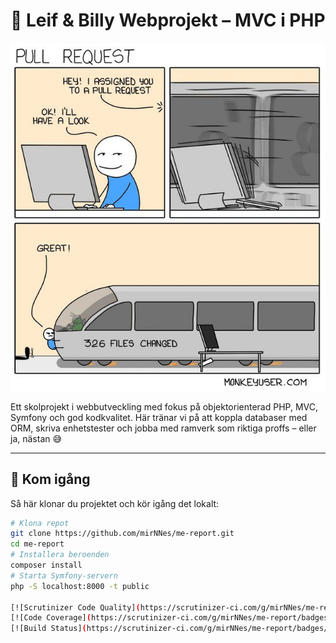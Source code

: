 # 🧠 Leif & Billy Webprojekt – MVC i PHP

![screenshot](assets/img/screenshot.jpg)

Ett skolprojekt i webbutveckling med fokus på objektorienterad PHP, MVC, Symfony och god kodkvalitet. Här tränar vi på att koppla databaser med ORM, skriva enhetstester och jobba med ramverk som riktiga proffs – eller ja, nästan 😅

---

## 🚀 Kom igång

Så här klonar du projektet och kör igång det lokalt:

```bash
# Klona repot
git clone https://github.com/mirNNes/me-report.git
cd me-report
# Installera beroenden
composer install
# Starta Symfony-servern
php -S localhost:8000 -t public

[![Scrutinizer Code Quality](https://scrutinizer-ci.com/g/mirNNes/me-report/badges/quality-score.png?b=main)](https://scrutinizer-ci.com/g/mirNNes/me-report/?branch=main)
[![Code Coverage](https://scrutinizer-ci.com/g/mirNNes/me-report/badges/coverage.png?b=main)](https://scrutinizer-ci.com/g/mirNNes/me-report/?branch=main)
[![Build Status](https://scrutinizer-ci.com/g/mirNNes/me-report/badges/build.png?b=main)](https://scrutinizer-ci.com/g/mirNNes/me-report/build-status/main)
